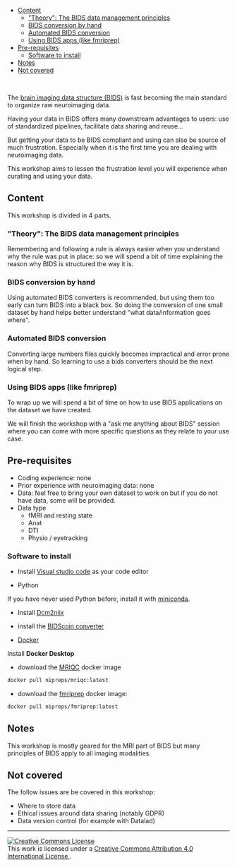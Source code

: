 
- [Content](#content)
    - ["Theory": The BIDS data management principles](#theory-the-bids-data-management-principles)
    - [BIDS conversion by hand](#bids-conversion-by-hand)
    - [Automated BIDS conversion](#automated-bids-conversion)
    - [Using BIDS apps (like fmriprep)](#using-bids-apps-like-fmriprep)
- [Pre-requisites](#pre-requisites)
    - [Software to install](#software-to-install)
- [Notes](#notes)
- [Not covered](#not-covered)

<br>

The
[brain imaging data structure (BIDS)](https://bids-specification.readthedocs.io/en/latest/)
is fast becoming the main standard to organize raw neuroimaging data.

Having your data in BIDS offers many downstream advantages to users: use of
standardized pipelines, facilitate data sharing and reuse…

But getting your data to be BIDS compliant and using can also be source of much
frustration. Especially when it is the first time you are dealing with
neuroimaging data.

This workshop aims to lessen the frustration level you will experience when
curating and using your data.

## Content

This workshop is divided in 4 parts.

### "Theory": The BIDS data management principles

Remembering and following a rule is always easier when you understand why the
rule was put in place: so we will spend a bit of time explaining the reason why
BIDS is structured the way it is.

### BIDS conversion by hand

Using automated BIDS converters is recommended, but using them too early can
turn BIDS into a black box. So doing the conversion of one small dataset by hand
helps better understand "what data/information goes where".

### Automated BIDS conversion

Converting large numbers files quickly becomes impractical and error prone when
by hand. So learning to use a bids converters should be the next logical step.

### Using BIDS apps (like fmriprep)

To wrap up we will spend a bit of time on how to use BIDS applications on the
dataset we have created.

We will finish the workshop with a "ask me anything about BIDS" session where
you can come with more specific questions as they relate to your use case.

## Pre-requisites

- Coding experience: none
- Prior experience with neuroimaging data: none
- Data: feel free to bring your own dataset to work on but if you do not have
  data, some will be provided.
- Data type
  - fMRI and resting state
  - Anat
  - DTI
  - Physio / eyetracking

### Software to install

- Install [Visual studio code](https://code.visualstudio.com/) as your code
  editor

- Python

If you have never used Python before, install it with
[miniconda](https://docs.conda.io/en/latest/miniconda.html#latest-miniconda-installer-links).

- Install
  [Dcm2niix](https://www.nitrc.org/plugins/mwiki/index.php/dcm2nii:MainPage#Download)

- install the [BIDScoin converter](https://bidscoin.readthedocs.io/en/stable/)

- [Docker](https://www.docker.com/)

Install **Docker Desktop**

- download the [MRIQC](https://mriqc.readthedocs.io/en/latest/) docker image

```bash
docker pull nipreps/mriqc:latest
```

- download the [fmriprep](https://fmriprep.org/en/stable/) docker image:

```bash
docker pull nipreps/fmriprep:latest
```

## Notes

This workshop is mostly geared for the MRI part of BIDS but many principles of
BIDS apply to all imaging modalities.

## Not covered

The follow issues are be covered in this workshop:

- Where to store data
- Ethical issues around data sharing (notably GDPR)
- Data version control (for example with Datalad)

<footer>
    <hr>
    <a rel="license" href="http://creativecommons.org/licenses/by/4.0/">
        <img alt="Creative Commons License" style="border-width:0" src="https://i.creativecommons.org/l/by/4.0/88x31.png"/>
    </a>
    <br />
    This work is licensed under a
    <a rel="license" href="http://creativecommons.org/licenses/by/4.0/">
    Creative Commons Attribution 4.0 International License
    </a>.
</footer>
